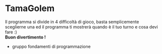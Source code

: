 # TamaGolem 

Il programma si divide in 4 difficoltà di gioco, basta semplicemente 
sceglierne una ed il programma ti mostrerà quando è il tuo turno e cosa devi fare :) <br>
<b>Buon divertimento !</b>
<br>
- gruppo fondamenti di programmazione